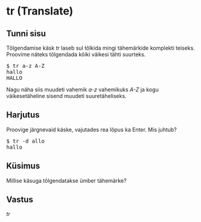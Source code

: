 # tr (Translate)

## Tunni sisu

Tõlgendamise käsk *tr* laseb sul tõlkida mingi tähemärkide komplekti teiseks.  Proovime näteks tõlgendada kõiki väikesi tähti suurteks.

<pre>$ tr a-z A-Z
hallo
HALLO</pre>

Nagu näha siis muudeti vahemik *a-z* vahemikuks *A-Z* ja kogu väikesetäheline sisend muudeti suuretäheliseks.

## Harjutus

Proovige järgnevaid käske, vajutades rea lõpus ka Enter. Mis juhtub?

<pre>$ tr -d allo
hallo</pre>


## Küsimus

Millise käsuga tõlgendatakse ümber tähemärke?

## Vastus

*tr*
